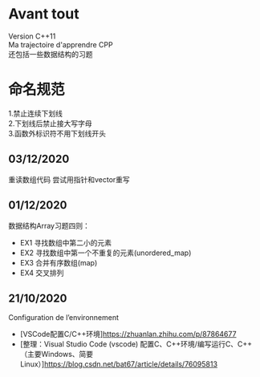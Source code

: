 # Avant tout
Version C++11  
Ma trajectoire d'apprendre CPP  
还包括一些数据结构的习题
# 命名规范
1.禁止连续下划线  
2.下划线后禁止接大写字母  
3.函数外标识符不用下划线开头  

## 03/12/2020
重读数组代码 尝试用指针和vector重写
## 01/12/2020
数据结构Array习题四则：
* EX1 寻找数组中第二小的元素
* EX2 寻找数组中第一个不重复的元素(unordered_map)
* EX3 合并有序数组(map)
* EX4 交叉排列

## 21/10/2020
Configuration de l’environnement
* [VSCode配置C/C++环境]<https://zhuanlan.zhihu.com/p/87864677>
* [整理：Visual Studio Code (vscode) 配置C、C++环境/编写运行C、C++（主要Windows、简要Linux）]<https://blog.csdn.net/bat67/article/details/76095813>

